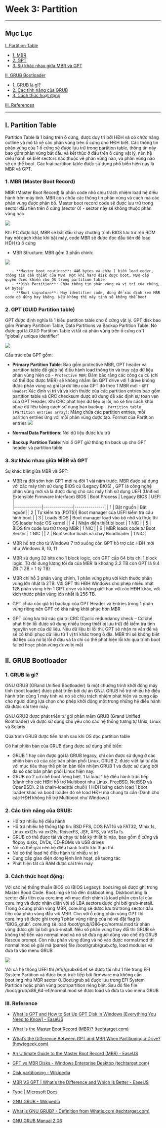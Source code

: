 # Week 3: Partition
----        
## Mục Lục 
[I. Partition Table](#pt)
- [1. MBR](#mbr)
- [2. GPT](#gpt)
- [3. Sự khác nhau giữa MBR và GPT](#diff)           

[II. GRUB Bootloader](#grub)   
- [1. GRUB là gì?](#meaning)  
- [2. Các tính năng của GRUB](#feature)  
- [3. Cách thức hoạt động](#active)  

[III. References](#references)

---- 
<a name='pt'></a> 
## I. Partition Table

Partition Table là 1 bảng trên ổ cứng, được duy trì bởi HĐH và có chức năng outline và mô tả về các phân vùng trên ổ cứng cho HĐH biết. Các thông tin phân vùng của 1 ổ cứng sẽ được lưu trữ trong partition table, thông tin này bao gồm phân vùng bắt đầu và kết thúc ở đâu trên ổ cứng vật lý, nên hệ điều hành sẽ biết sectors nào thuộc về phân vùng nào, và phân vùng nào sẽ có thể boot. Các loại partition table được sử dụng phổ biến hiện nay là MBR và GPT.

<a name='mbr'></a> 
### 1. MBR (Master Boot Record)

MBR (Master Boot Record) là phần code nhỏ chịu trách nhiệm load hệ điều hành trên máy tính. MBR còn chứa các thông tin phân vùng và cách mà các phân vùng được phân bố. Master boot record code sẽ được lưu trữ trong sector đầu tiên trên ổ cứng (sector 0) - sector này sẽ không thuộc phân vùng nào


<img src="./Images/MBR.png">


Khi PC được bật, MBR sẽ bắt đầu chạy chương trình BIOS lưu trữ rên ROM hay nói cách khác khi bật máy, code MBR sẽ được đọc đầu tiên để load HĐH từ ổ cứng

- MBR Structure: MBR gồm 3 phần chính:

<img src="./Images/SMBR.png">

       - **Master boot routines**: 446 bytes và chứa 1 biến load coder, thông tin cần thiết của MBR. Một khi hard disk được boot, MBR cấp quyền điều khiển cho OS trong partition table
       - **Disk Partition**: Chứa thông tin phân vùng và vị trí của chúng, 64 bytes
       - **Boot signature**: Hay identifier code, dùng để xác định xem MBR code có đúng hay không. Nếu không thì máy tính sẽ không thể boot

<a name='gpt'></a> 
### 2. GPT (GUID Partition table)
GPT được định nghĩa là 1 kiểu partition table cho ổ cứng vật lý. GPT disk bao gồm Primary Partitiom Table, Data Partitions và Backup Partition Table. Nó được gọi là  GUID Partition Table vì tất cả phân vùng trên ổ cứng có 1 “globally unique identifier”

<img src="./Images/guid.png">

Cấu trúc của GPT gồm:
- **Primary Partition Table**: Bao gồm protective MBR, GPT header và partition table để giúp hệ điều hành load thông tin và truy cập dữ liệu phân vùng hiện có
           - `Protective MBR`: Đảm bảo rằng các công cụ cũ (chỉ có thể đọc được MBR) sẽ không nhầm lẫn GPT drive với 1 drive không được phân vùng và ghi lại dữ liệu của GPT đó theo 1 MBR mới
           - `GPT Header`: Xác định vị trí và và kích thước của các partition entries bao gồm partition table và CRC checksum được sử dụng để xác định sự toàn vẹn của GPT Header. Khi CRC phát hiện dữ liệu bị lỗi, nó sẽ tìm cách khôi phục dữ liệu bằng cách sử dụng bản backup
           - `Partition table (Partition entries array)`: Mảng chứa các partition entries, mỗi parition entries ứng với mỗi phân vùng được tạo. Format của Partition entries
           <img src="./Images/guidf.png">


- **Normal Data Partitions**: Nơi dữ liệu được lưu trữ
- **Backup Partition Table**: Nơi ổ GPT giữ thông tin back up cho GPT header và partition table

<a name='diff'></a> 
### 3. Sự khác nhau giữa MBR và GPT
Sự khác biệt giữa MBR và GPT:

- MBR ra đời sớm hơn GPT mới ra đời 1 vài năm trước. MBR được sử dụng với các máy tính sử dụng BIOS cũ (Legacy BIOS) , GPT là công nghệ phân vùng mới và là được dùng cho các máy tính sử dụng UEFI (Unified Extensible Firmware Interface) BIOS
| Boot Process | Legacy BIOS | UEFI |                                                                                                          
|--------------|---------------|---------------|
| 1 | Bật nguồn | Bật nguồn| 
| 2 | Tự kiểm tra (POTS)| Boot manager của UEFI kiểm tra cấu hình boot                    | 
| 3 | Loads BIOS       | Boot manager load vào bộ nhớ và thực thi OS loader hoặc OS kernel                       |
| 4 | Nhận diện thiết bị boot  | 1 NIC                   |
| 5 | BIOS tìm code lưu trữ trong MBR  | 1 NIC                   |
| 6 | MBR loads code từ Boot Sector | 1 NIC                   |
| 7 | Bootsector loads và chạy Boodloader  | 1 NIC                   |

- MBR hỗ trợ cho từ Windows 7 trở xuống còn GPT hỗ trợ các HĐH mới như Windows 8, 10, 11
- MBR sử dụng 32 bits cho 1 block logic, còn GPT cấp 64 bits chi 1 block logic. Từ đó dung lượng tối đa của MBR là khoảng 2.2 TB còn GPT là 9.4 ZB (1 ZB = 1 tỷ TB)
- MBR chỉ hỗ 3 phân vùng chính, 1 phân vùng phụ với kích thước phân vùng lớn nhất là 2TB. Với GPT thì HĐH Windows cho phép nhiều nhất 128 phân vùng trên 1 GPT drive và không giới hạn với các HĐH khác, với kích thước phân vùng lớn nhất là 256 TB. 
- GPT chứa các giá trị backup của GPT Header và Entries trong 1 phân vùng riêng nên GPT có khả năng khôi phục hơn MBR
- GPT cũng lưu trữ các giá trị CRC (Cyclic redundancy check – Cơ chế phát hiện lỗi được sử dụng nhiều trong thiết bị lưu trữ) để kiểm tra tính nguyên vẹn của dữ liệu. Nếu dữ liệu bi lỗi thì, GPT sẽ nhận ra vấn đề và sẽ cố khôi phục dữ liệu từ 1 vị trí khác trong ổ đĩa. MBR thì sẽ không biết dữ liệu của nó bị lỗi ở đâu và ta chỉ có thể phát hiện lỗi khi quá trình boot failed hoạc phân vùng drive bị mất

<a name='grub'></a> 
## II. GRUB Bootloader

<a name='meaning'></a> 
### 1. GRUB là gì?

GNU GRUB (GRand Unified Bootloader) là một chương trình khởi động máy tính (boot loader) được phát triển bởi dự án GNU. GRUB hỗ trợ nhiều hệ điều hành trên cùng  1 máy tính và nó sẽ chịu trách nhiệm phát hiện và cung cấp cho người dùng lựa chọn cho phép khởi động một trong những hệ điều hành đã được cài trên máy. 

GNU GRUB được phát triển từ gói phần mềm GRUB (Grand Unified Bootloader) và được sử dụng chủ yếu cho các hệ thống tương tự Unix, Linux và Solaris

Qúa trình GRUB được tiến hành sau khi OS đọc partition table

Có hai phiên bản của GRUB đang được sử dụng phổ biến:
- GRUB 1 hay còn được gọi là GRUB legacy, chỉ còn được sử dụng ở các phiên bản cũ của các bản phân phối Linux. GRUB 2, được viết lại từ đầu với mục tiêu thay thế phiên bản tiền nhiệm GRUB 1 và được sử dụng bởi đa số các bản phân phối Linux hiện nay.
- GRUB có 2 cơ chế boot riêng biệt. 1 là load 1 hệ điều hành trực tiếp (dành cho các HĐH hỗ trợ Multiboot như Linux, FreeBSD, NetBSD và OpenBSD). 2 là chain-load(tải chuỗi) 1 HĐH bằng cách load 1 boot loader khác và bood loader đó sẽ load HĐH mà chúng ta cần (Dành cho các HĐH không hỗ trợ Multiboot như Windows)

<a name='feature'></a> 
### 2. Các tính năng của GRUB:
- Hỗ trợ nhiều hệ điều hành 
- Hỗ trợ nhiều hệ thống tập tin: BSD FFS, DOS FAT16 và FAT32, Minix fs, Linux ext2fs và ext3fs, ReiserFS, JSF, XFS, và VSTa fs.
- GRUB có thể được tải và chạy từ bất kỳ thiết bị nào, bao gồm ổ cứng và floppy disks, DVDs, CD-ROMs và USB drives
- Nó có thể giải nén hệ điều hành trước khi thực thi
- Nó có thể load hệ điều hành từ nhiều vị trí
- Cung cấp giao diện dòng lệnh linh hoạt, dễ tương tác
- Phát hiện tất cả RAM được cài trên máy

<a name='active'></a> 

### 3. Cách thức hoạt động:
Với các hệ thống thuần BIOS cũ (BIOS Legacy): boot.img sẽ được ghi trong Master Bood Code. Boot.img sẽ trỏ đến diskboot.img. Diskboot.img là sector đầu tiên của core.img với mục địch chính là load phần còn lại của core.img và được nhận diện vởi số LBA sectors được ghi bởi grub-install. Trong ổ cứng phân vùng MBR, core.img sẽ được lưu trữ trong sector đầu tiên của phân vùng đầu với MBR. Còn với ổ cứng phân vùng GPT thì core.img sẽ được ghi trong 1 phân vùng riêng của nó và đặt flag là “BIOS\_grub”.
core.img sẽ load /boot/grub/i386-pc/normal.mod từ phân vùng được ghi lại bởi grub-install. Nếu số phân vùng thay đổi thi GRUB sẽ không thể tiến vào normal.mod và nó sẽ đưa người dùng vào chế độ GRUB Rescue prompt. Còn nếu phân vùng đúng và nó vào được normal.mod thì normal.mod sẽ giải mã (parse) file /boot/grub/grub.cfg, load modules và đưa ta vào menu GRUB

<img src="./Images/grub2.png">

Với cá hệ thống UEFI thì /efi/<distro>/grubx64.ef sẽ được tải như 1 file trong  EFI System Partition và được boot trực tiếp bởi firmware mà không cần boot.img như MBR sector 0. Boot/grub sẽ được lưu trong EFI System Partition hoặc phân vùng boot/partition riêng biệt. Sau đó file file /boot/grub/x86\_64-efi/normal.mod sẽ được load và đưa ta vào menu GRUB

<a name='references'></a>   
### III. Reference

- [What Is GPT and How to Set Up GPT Disk in Windows \[Everything You Need to Know\] - EaseUS](https://www.easeus.com/diskmanager/what-is-gpt.html)

- [What is the Master Boot Record (MBR)? (techtarget.com)](https://www.techtarget.com/whatis/definition/Master-Boot-Record-MBR)

- [What’s the Difference Between GPT and MBR When Partitioning a Drive? (howtogeek.com)](https://www.howtogeek.com/193669/whats-the-difference-between-gpt-and-mbr-when-partitioning-a-drive/)

- [An Ultimate Guide to the Master Boot Record (MBR) - EaseUS](https://www.easeus.com/diskmanager/master-boot-record.html)

- [GPT vs MBR Disks - Windows Enterprise Desktop (techtarget.com)](https://www.techtarget.com/searchenterprisedesktop/blog/Windows-Enterprise-Desktop/GPT-vs-MBR-Disks)

- [Disk partitioning - Wikipedia](https://en.wikipedia.org/wiki/Disk_partitioning#:~:text=A%20partition%20table%20is%20a,terms%20and%20can%20used%20interchangeably.)

- [MBR VS GPT | What's the Difference and Which Is Better - EaseUS](https://www.easeus.com/partition-master/mbr-vs-gpt.html#part2)

- [Type | Microsoft Docs](https://docs.microsoft.com/en-us/windows-hardware/customize/desktop/unattend/microsoft-windows-setup-diskconfiguration-disk-createpartitions-createpartition-type)

- [GNU GRUB - Wikipedia](https://en.wikipedia.org/wiki/GNU_GRUB)

- [What is GNU GRUB? - Definition from WhatIs.com (techtarget.com)](https://www.techtarget.com/whatis/definition/GNU-GRUB)

- [GNU GRUB Manual 2.06](https://www.gnu.org/software/grub/manual/grub/grub.html#Features)

